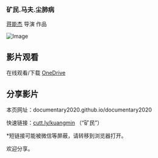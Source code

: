 ### 矿民.马夫.尘肺病

[蒋能杰](https://m.weibo.cn/profile/2035410364) 导演  作品

![Image](https://s1.ax1x.com/2020/06/02/tY9hb4.jpg)

## 影片观看
在线观看/下载 [OneDrive](https://hostlocmjj-my.sharepoint.com/:v:/g/personal/dnchen46_uoe_men/EQerm-YjDZ5GuX1OMQ-8jGUBcRx_YhvarHEYkr-mE23jtg?e=R5988L)


## 分享影片
本页网址：documentary2020.github.io/documentary2020



快速链接：[cutt.ly/kuangmin](cutt.ly/kuangmin) （“矿民”）

*短链接可能被微信等屏蔽，请转移到浏览器打开。



欢迎分享。




